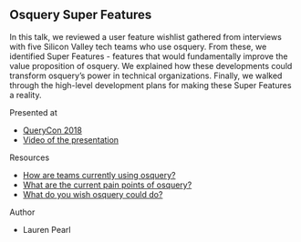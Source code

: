 ## Osquery Super Features

In this talk, we reviewed a user feature wishlist gathered from interviews with five Silicon Valley tech teams who use osquery. From these, we identified Super Features - features that would fundamentally improve the value proposition of osquery. We explained how these developments could transform osquery’s power in technical organizations. Finally, we walked through the high-level development plans for making these Super Features a reality.

Presented at

* [QueryCon 2018](https://querycon.io/)
* [Video of the presentation](https://www.youtube.com/watch?v=k7AKxFIujjY&list=PLlSdCcsTOu5STvaoPlr-PJE-zbYmlAGrX&index=7&t=0s)

Resources

* [How are teams currently using osquery?](https://blog.trailofbits.com/2017/11/09/how-are-teams-currently-using-osquery/)
* [What are the current pain points of osquery?](https://blog.trailofbits.com/2017/12/21/osquery-pain-points/)
* [What do you wish osquery could do?](https://blog.trailofbits.com/2018/04/10/what-do-you-wish-osquery-could-do/)

Author

* Lauren Pearl